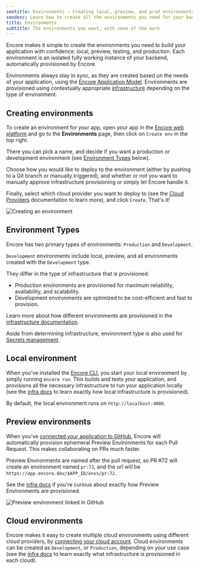 ```yaml
---
seotitle: Environments – Creating local, preview, and prod environments
seodesc: Learn how to create all the environments you need for your backend application, local, preview, testing and production. Here's how you keep them in sync!
title: Environments
subtitle: The environments you want, with none of the work
---
```


Encore makes it simple to create the environments you need to build your application with confidence: local, preview, testing, and production.
Each environment is an isolated fully working instance of your backend, automatically provisioned by Encore.

Environments always stay in sync, as they are created based on the needs of your application, using the [Encore Application Model](/docs/introduction#meet-the-encore-application-model). Environments are provisioned using contextually appropriate [infrastructure](/deploy/infra) depending on the type of environment.

## Creating environments

To create an environment for your app, open your app in the [Encore web platform](https://app.encore.dev) and go to the **Environments** page,
then click on `Create env` in the top right.

There you can pick a name, and decide if you want a production
or development environment (see [Environment Types](#environment-types) below).

Choose how you would like to deploy to the environment (either by pushing
to a Git branch or manually triggered), and whether or not you want to manually approve infrastructure provisioning or simply let Encore handle it.

Finally, select which cloud provider you want to deploy to (see the [Cloud Providers](/docs/deploy/own-cloud) documentation to learn more),
and click `Create`. That's it!

![Creating an environment](/assets/docs/createenv.png "Creating an environment")

## Environment Types

Encore has two primary types of environments: `Production` and `Development`.

`Development` environments include local, preview, and all environments created with the `Development` type.


They differ in the type of infrastructure that is provisioned:
- Production environments are provisioned for maximum reliability, availability, and scalability.
- Development environments are optimized to be cost-efficient and fast to provision.

Learn more about how different environments are provisioned in the [infrastructure documentation](/docs/deploy/infra).

Aside from determining infrastructure, environment type is also used for [Secrets management](/docs/develop/secrets).

## Local environment

When you've installed the [Encore CLI](/docs/install), you start your local environment by simply running `encore run`.
This builds and tests your application, and provisions all the necessary infrastructure to run your application locally (see the [infra docs](/docs/deploy/infra#local-development) to learn exactly how local infrastructure is provisioned).

By default, the local environment runs on `http://localhost:4000`.

## Preview environments

When you've [connected your application to GitHub](/docs/how-to/github), Encore will automatically provision ephemeral Preview Environments
for each Pull Request. This makes collaborating on PRs much faster. 

Preview Environments are named after the pull request, so PR #72 will create an environment named `pr:72`, and the url will be `https://app.encore.dev/$APP_ID/envs/pr:72`.

See the [infra docs](/docs/deploy/infra#preview-environments) if you're curious about exactly how Preview Environments are provisioned.

![Preview environment linked in GitHub](/assets/docs/ghpreviewenv.png "Preview environment linked in GitHub")

## Cloud environments

Encore makes it easy to create multiple cloud environments using different cloud providers, by [connecting your cloud account](/docs/deploy/own-cloud). Cloud environments can be created as `Development`, or `Production`, depending on your use case (see the [infra docs](/docs/deploy/infra#production-infrastructure) to learn exactly what infrastructure is provisioned in each cloud).